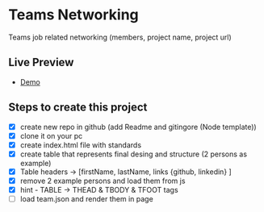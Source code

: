# Teams Networking

Teams job related networking (members, project name, project url)

## Live Preview

- [Demo](https://nmatei.github.io/teams-networking/)

## Steps to create this project

- [x] create new repo in github (add Readme and gitingore (Node template))
- [x] clone it on your pc
- [x] create index.html file with standards
- [x] create table that represents final desing and structure (2 persons as example)
- [x] Table headers -> [firstName, lastName, links {github, linkedin} ]
- [x] remove 2 example persons and load them from js
- [x] hint - TABLE -> THEAD & TBODY & TFOOT tags
- [ ] load team.json and render them in page
